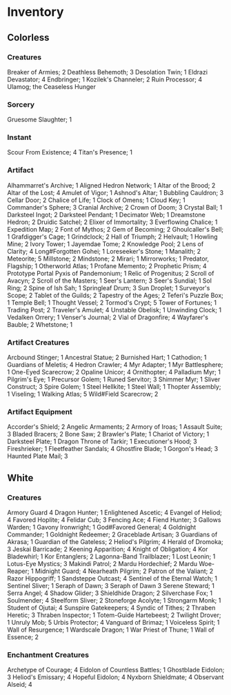 # Inventory
## Colorless
### Creatures
Breaker of Armies; 2
Deathless Behemoth; 3
Desolation Twin; 1
Eldrazi Devastator; 4
Endbringer; 1
Kozilek's Channeler; 2
Ruin Processor; 4
Ulamog; the Ceaseless Hunger
### Sorcery
Gruesome Slaughter; 1
### Instant
Scour From Existence; 4
Titan's Presence; 1
### Artifact
Alhammarret's Archive; 1
Aligned Hedron Network; 1
Altar of the Brood; 2
Altar of the Lost; 4
Amulet of Vigor; 1
Ashnod's Altar; 1
Bubbling Cauldron; 3
Cellar Door; 2
Chalice of Life; 1
Clock of Omens; 1
Cloud Key; 1
Commander's Sphere; 3
Cranial Archive; 2
Crown of Doom; 3
Crystal Ball; 1
Darksteel Ingot; 2
Darksteel Pendant; 1
Decimator Web; 1
Dreamstone Hedron; 2
Druidic Satchel; 2
Elixer of Immortality; 3
Everflowing Chalice; 1
Expedition Map; 2
Font of Mythos; 2
Gem of Becoming; 2
Ghoulcaller's Bell; 1
Grafdigger's Cage; 1
Grindclock; 2
Hall of Triumph; 2
Helvault; 1
Howling Mine; 2
Ivory Tower; 1
Jayemdae Tome; 2
Knowledge Pool; 2
Lens of Clarity; 4
Long#Forgotten Gohei; 1
Loreseeker's Stone; 1
Manalith; 2
Meteorite; 5
Millstone; 2
Mindstone; 2
Mirari; 1
Mirrorworks; 1
Predator, Flagship; 1
Otherworld Atlas; 1
Profane Memento; 2
Prophetic Prism; 4
Prototype Portal
Pyxis of Pandemonium; 1
Relic of Progenitus; 2
Scroll of Avacyn; 2
Scroll of the Masters; 1
Seer's Lantern; 3
Seer's Sundial; 1
Sol Ring; 2
Spine of Ish Sah; 1
Springleaf Drum; 3
Sun Droplet; 1
Surveyor's Scope; 2
Tablet of the Guilds; 2
Tapestry of the Ages; 2
Teferi's Puzzle Box; 1
Temple Bell; 1
Thought Vessel; 2
Tormod's Crypt; 5
Tower of Fortunes; 1
Trading Post; 2
Traveler's Amulet; 4
Unstable Obelisk; 1
Unwinding Clock; 1
Vedalken Orrery; 1
Venser's Journal; 2
Vial of Dragonfire; 4
Wayfarer's Bauble; 2
Whetstone; 1
### Artifact Creatures
Arcbound Stinger; 1
Ancestral Statue; 2
Burnished Hart; 1
Cathodion; 1
Guardians of Meletis; 4
Hedron Crawler; 4
Myr Adapter; 1
Myr Battlesphere; 1
One-Eyed Scarecrow; 2
Opaline Unicor; 4
Ornithopter; 4
Palladium Myr; 1
Pilgrim's Eye; 1
Precursor Golem; 1
Runed Servitor; 3
Shimmer Myr; 1
Sliver Construct; 3
Spire Golem; 1
Steel Hellkite; 1
Steel Wall; 1
Thopter Assembly; 1
Viseling; 1
Walking Atlas; 5
Wild#Field Scarecrow; 2
### Artifact Equipment
Accorder's Shield; 2
Angelic Armaments; 2
Armory of Iroas; 1
Assault Suite; 3
Bladed Bracers; 2
Bone Saw; 2
Brawler's Plate; 1
Chariot of Victory; 1
Darksteel Plate; 1
Dragon Throne of Tarkir; 1
Executioner's Hood; 3
Fireshrieker; 1
Fleetfeather Sandals; 4
Ghostfire Blade; 1
Gorgon's Head; 3
Haunted Plate Mail; 3
## White
### Creatures
Armory Guard 4
Dragon Hunter; 1
Enlightened Ascetic; 4
Evangel of Heliod; 4
Favored Hoplite; 4
Felidar Cub; 3
Fencing Ace; 4
Fiend Hunter; 3
Gallows Warden; 1
Gavony Ironwright; 1
God#Favored General; 4
Goldnight Commander; 1
Goldnight Redeemer; 2
Graceblade Artisan; 3
Guardians of Akrasa; 1
Guardian of the Gateless; 2
Heliod's Pilgrim; 4
Herald of Dromoka; 3
Jeskai Barricade; 2
Keening Apparition; 4
Knight of Obligation; 4
Kor Bladewhirl; 1
Kor Entanglers; 2
Lagonna-Band Trailblazer; 1
Lost Leonin; 1
Lotus-Eye Mystics; 3
Makindi Patrol; 2
Mardu Hordechief; 2
Mardu Woe-Reaper; 1
Midnight Guard; 4
Nearheath Pilgrim; 2
Patron of the Valiant; 2
Razor Hippogriff; 1
Sandsteppe Outcast; 4
Sentinel of the Eternal Watch; 1
Sentinel Sliver; 1
Seraph of Dawn; 3
Seraph of Dawn 3
Serene Steward; 1
Serra Angel; 4
Shadow Glider; 3
Shieldhide Dragon; 2
Silverchase Fox; 1
Soulmender; 4
Steelform Sliver; 2
Stoneforge Acolyte; 1
Strongarm Monk; 1
Student of Ojutai; 4
Sunspire Gatekeepers; 4
Syndic of Tithes; 2
Thraben Heretic; 3
Thraben Inspector; 1
Totem-Guide Hartebeest; 2
Twilight Drover; 1
Unruly Mob; 5
Urbis Protector; 4
Vanguard of Brimaz; 1
Voiceless Spirit; 1
Wall of Resurgence; 1
Wardscale Dragon; 1
War Priest of Thune; 1
Wall of Essence; 2
### Enchantment Creatures
Archetype of Courage; 4
Eidolon of Countless Battles; 1
Ghostblade Eidolon; 3
Heliod's Emissary; 4
Hopeful Eidolon; 4
Nyxborn Shieldmate; 4
Observant Alseid; 4